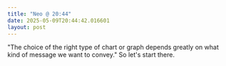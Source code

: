 ```yaml
---
title: "Neo @ 20:44"
date: 2025-05-09T20:44:42.016601
layout: post
---
```


"The choice of the right type of chart or graph depends greatly on what kind of message we want to convey." So let's start there.